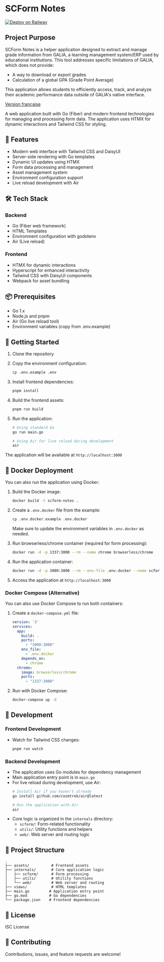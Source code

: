 # SCForm Notes

[![Deploy on Railway](https://railway.app/button.svg)](https://railway.app/new/template/99XCDj?referralCode=-nFAKR)

## Project Purpose

SCForm Notes is a helper application designed to extract and manage grade information from GALIA, a learning management system/ERP used by educational institutions. This tool addresses specific limitations of GALIA, which does not provide:

- A way to download or export grades
- Calculation of a global GPA (Grade Point Average)

This application allows students to efficiently access, track, and analyze their academic performance data outside of GALIA's native interface.

[Version française](README.fr.md)

A web application built with Go (Fiber) and modern frontend technologies for managing and processing form data. The application uses HTMX for dynamic interactions and Tailwind CSS for styling.

## 🚀 Features

- Modern web interface with Tailwind CSS and DaisyUI
- Server-side rendering with Go templates
- Dynamic UI updates using HTMX
- Form data processing and management
- Asset management system
- Environment configuration support
- Live reload development with Air

## 🛠 Tech Stack

### Backend
- Go (Fiber web framework)
- HTML Templates
- Environment configuration with godotenv
- Air (Live reload)

### Frontend
- HTMX for dynamic interactions
- Hyperscript for enhanced interactivity
- Tailwind CSS with DaisyUI components
- Webpack for asset bundling

## 📦 Prerequisites

- Go 1.x
- Node.js and pnpm
- Air (Go live reload tool)
- Environment variables (copy from .env.example)

## 🚀 Getting Started

1. Clone the repository
2. Copy the environment configuration:
   ```bash
   cp .env.example .env
   ```

3. Install frontend dependencies:
   ```bash
   pnpm install
   ```

4. Build the frontend assets:
   ```bash
   pnpm run build
   ```

5. Run the application:
   ```bash
   # Using standard Go
   go run main.go

   # Using Air for live reload during development
   air
   ```

The application will be available at `http://localhost:3000`

## 🐳 Docker Deployment

You can also run the application using Docker:

1. Build the Docker image:
   ```bash
   docker build -t scform-notes .
   ```

2. Create a `.env.docker` file from the example:
   ```bash
   cp .env.docker.example .env.docker
   ```
   
   Make sure to update the environment variables in `.env.docker` as needed.

3. Run browserless/chrome container (required for form processing):
   ```bash
   docker run -d -p 1337:3000 --rm --name chrome browserless/chrome
   ```

4. Run the application container:
   ```bash
   docker run -d -p 3000:3000 --rm --env-file .env.docker --name scform-notes scform-notes
   ```

5. Access the application at `http://localhost:3000`

### Docker Compose (Alternative)

You can also use Docker Compose to run both containers:

1. Create a `docker-compose.yml` file:
   ```yaml
   version: '3'
   services:
     app:
       build: .
       ports:
         - "3000:3000"
       env_file:
         - .env.docker
       depends_on:
         - chrome
     chrome:
       image: browserless/chrome
       ports:
         - "1337:3000"
   ```

2. Run with Docker Compose:
   ```bash
   docker-compose up -d
   ```

## 🔧 Development

### Frontend Development
- Watch for Tailwind CSS changes:
  ```bash
  pnpm run watch
  ```

### Backend Development
- The application uses Go modules for dependency management
- Main application entry point is in `main.go`
- For live reload during development, use Air:
  ```bash
  # Install Air if you haven't already
  go install github.com/cosmtrek/air@latest

  # Run the application with Air
  air
  ```
- Core logic is organized in the `internals` directory:
  - `scform/`: Form-related functionality
  - `utils/`: Utility functions and helpers
  - `web/`: Web server and routing logic

## 📁 Project Structure

```
.
├── assets/          # Frontend assets
├── internals/       # Core application logic
│   ├── scform/      # Form processing
│   ├── utils/       # Utility functions
│   └── web/         # Web server and routing
├── views/           # HTML templates
├── main.go         # Application entry point
├── go.mod          # Go dependencies
└── package.json    # Frontend dependencies
```

## 📄 License

ISC License

## 🤝 Contributing

Contributions, issues, and feature requests are welcome!
